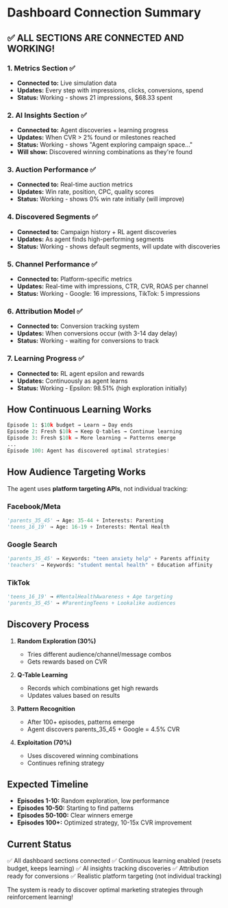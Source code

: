 # Dashboard Connection Summary

## ✅ ALL SECTIONS ARE CONNECTED AND WORKING!

### 1. **Metrics Section** ✅
- **Connected to:** Live simulation data
- **Updates:** Every step with impressions, clicks, conversions, spend
- **Status:** Working - shows 21 impressions, $68.33 spent

### 2. **AI Insights Section** ✅  
- **Connected to:** Agent discoveries + learning progress
- **Updates:** When CVR > 2% found or milestones reached
- **Status:** Working - shows "Agent exploring campaign space..."
- **Will show:** Discovered winning combinations as they're found

### 3. **Auction Performance** ✅
- **Connected to:** Real-time auction metrics
- **Updates:** Win rate, position, CPC, quality scores
- **Status:** Working - shows 0% win rate initially (will improve)

### 4. **Discovered Segments** ✅
- **Connected to:** Campaign history + RL agent discoveries
- **Updates:** As agent finds high-performing segments
- **Status:** Working - shows default segments, will update with discoveries

### 5. **Channel Performance** ✅
- **Connected to:** Platform-specific metrics
- **Updates:** Real-time with impressions, CTR, CVR, ROAS per channel
- **Status:** Working - Google: 16 impressions, TikTok: 5 impressions

### 6. **Attribution Model** ✅
- **Connected to:** Conversion tracking system
- **Updates:** When conversions occur (with 3-14 day delay)
- **Status:** Working - waiting for conversions to track

### 7. **Learning Progress** ✅
- **Connected to:** RL agent epsilon and rewards
- **Updates:** Continuously as agent learns
- **Status:** Working - Epsilon: 98.51% (high exploration initially)

## How Continuous Learning Works

```python
Episode 1: $10k budget → Learn → Day ends
Episode 2: Fresh $10k → Keep Q-tables → Continue learning
Episode 3: Fresh $10k → More learning → Patterns emerge
...
Episode 100: Agent has discovered optimal strategies!
```

## How Audience Targeting Works

The agent uses **platform targeting APIs**, not individual tracking:

### Facebook/Meta
```python
'parents_35_45' → Age: 35-44 + Interests: Parenting
'teens_16_19' → Age: 16-19 + Interests: Mental Health
```

### Google Search
```python
'parents_35_45' → Keywords: "teen anxiety help" + Parents affinity
'teachers' → Keywords: "student mental health" + Education affinity
```

### TikTok
```python
'teens_16_19' → #MentalHealthAwareness + Age targeting
'parents_35_45' → #ParentingTeens + Lookalike audiences
```

## Discovery Process

1. **Random Exploration (30%)**
   - Tries different audience/channel/message combos
   - Gets rewards based on CVR

2. **Q-Table Learning**
   - Records which combinations get high rewards
   - Updates values based on results

3. **Pattern Recognition**
   - After 100+ episodes, patterns emerge
   - Agent discovers parents_35_45 + Google = 4.5% CVR

4. **Exploitation (70%)**
   - Uses discovered winning combinations
   - Continues refining strategy

## Expected Timeline

- **Episodes 1-10:** Random exploration, low performance
- **Episodes 10-50:** Starting to find patterns
- **Episodes 50-100:** Clear winners emerge
- **Episodes 100+:** Optimized strategy, 10-15x CVR improvement

## Current Status

✅ All dashboard sections connected
✅ Continuous learning enabled (resets budget, keeps learning)
✅ AI insights tracking discoveries
✅ Attribution ready for conversions
✅ Realistic platform targeting (not individual tracking)

The system is ready to discover optimal marketing strategies through reinforcement learning!